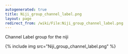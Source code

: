 ```yaml
---
autogenerated: true
title: Niji_group_channel_label.png
layout: page
redirect_from: /wiki/File:Niji_group_channel_label.png
---
```


Channel Label group for the niji

{% include img src="Niji_group_channel_label.png" %}
